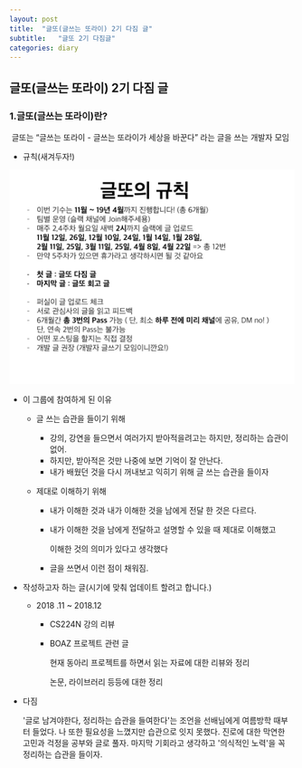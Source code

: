```yaml
---
layout: post
title:  "글또(글쓰는 또라이) 2기 다짐 글"
subtitle:   "글또 2기 다짐글"
categories: diary
---
```


##  글또(글쓰는 또라이) 2기 다짐 글

### 1.글또(글쓰는 또라이)란?

​	글또는 “글쓰는 또라이 - 글쓰는 또라이가 세상을 바꾼다” 라는  글을 쓰는 개발자 모임

- 규칙(새겨두자!)

<img src="https://github.com/Gangsss/gangsss.github.io/blob/master/assets/img/%EA%B8%80%EB%98%90-2%EA%B8%B0-%EC%B2%AB%EB%AA%A8%EC%9E%841.001.jpeg">

- 이 그룹에 참여하게 된 이유

  - 글 쓰는 습관을 들이기 위해

    - 강의, 강연을 들으면서 여러가지 받아적을려고는 하지만, 정리하는 습관이 없어.
    - 하지만, 받아적은 것만 나중에 보면 기억이 잘 안난다.
    - 내가 배웠던 것을 다시 꺼내보고 익히기 위해 글 쓰는 습관을 들이자

  - 제대로 이해하기 위해

    - 내가 이해한 것과 내가 이해한 것을 남에게 전달 한 것은 다르다.

    - 내가 이해한 것을 남에게 전달하고 설명할 수 있을 때 제대로 이해했고 

      이해한 것의 의미가 있다고 생각했다

    - 글을 쓰면서 이런 점이 채워짐.

      

- 작성하고자 하는 글(시기에 맞춰 업데이트 할려고 합니다.)

  - 2018 .11 ~ 2018.12

    - CS224N 강의 리뷰 

    - BOAZ 프로젝트 관련 글

      현재 동아리 프로젝트를 하면서 읽는 자료에 대한 리뷰와 정리

      논문, 라이브러리 등등에 대한 정리

      

- 다짐

  '글로 남겨야한다, 정리하는 습관을 들여한다'는 조언을 선배님에게 여름방학 때부터 들었다. 나 또한 필요성을 느꼈지만 습관으로 잇지 못했다. 진로에 대한 막연한 고민과 걱정을 공부와 글로 풀자. 마지막 기회라고 생각하고 '의식적인 노력'을  꼭 정리하는 습관을 들이자. 

  







